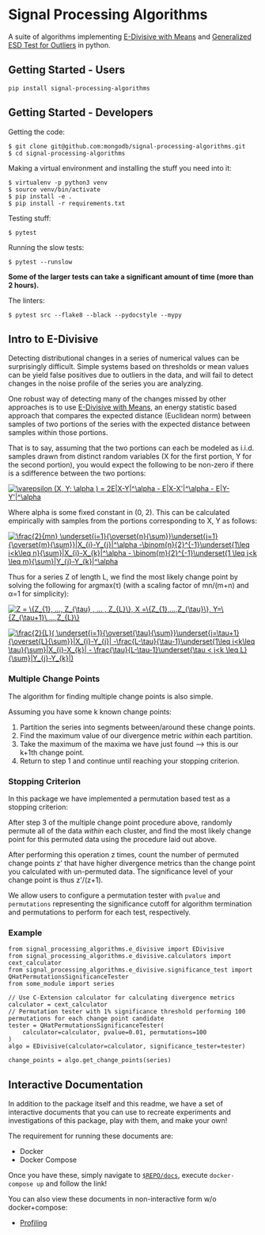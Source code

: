 # Signal Processing Algorithms

A suite of algorithms implementing [E-Divisive with Means](https://arxiv.org/pdf/1306.4933.pdf) and
 [Generalized ESD Test for Outliers](https://www.itl.nist.gov/div898/handbook/eda/section3/eda35h3.htm) in python.

## Getting Started - Users
```
pip install signal-processing-algorithms
```

## Getting Started - Developers

Getting the code:

```
$ git clone git@github.com:mongodb/signal-processing-algorithms.git
$ cd signal-processing-algorithms
```

Making a virtual environment and installing the stuff you need into it:
```
$ virtualenv -p python3 venv
$ source venv/bin/activate
$ pip install -e .
$ pip install -r requirements.txt
```
Testing stuff:
```
$ pytest
```

Running the slow tests:
```
$ pytest --runslow
```

**Some of the larger tests can take a significant amount of time (more than 2 hours).**

The linters:
```
$ pytest src --flake8 --black --pydocstyle --mypy
```

## Intro to E-Divisive

Detecting distributional changes in a series of numerical values can be surprisingly difficult. Simple systems based on thresholds or
 mean values can be yield false positives due to outliers in the data, and will fail to detect changes in the noise
 profile of the series you are analyzing.
 
One robust way of detecting many of the changes missed by other approaches is to use [E-Divisive with Means](https://arxiv.org/pdf/1306.4933.pdf), an energy
 statistic based approach that compares the expected distance (Euclidean norm) between samples of two portions of the
 series with the expected distance between samples within those portions.
 
That is to say, assuming that the two portions can each be modeled as i.i.d. samples drawn from distinct random variables
 (X for the first portion, Y for the second portion), you would expect the following to be non-zero if there is a
 sdifference between the two portions: 
 
 <a href="https://www.codecogs.com/eqnedit.php?latex=\varepsilon&space;(X,&space;Y;&space;\alpha&space;)&space;=&space;2E|X-Y|^\alpha&space;-&space;E|X-X'|^\alpha&space;-&space;E|Y-Y'|^\alpha" target="_blank"><img src="https://latex.codecogs.com/gif.latex?\varepsilon&space;(X,&space;Y;&space;\alpha&space;)&space;=&space;2E|X-Y|^\alpha&space;-&space;E|X-X'|^\alpha&space;-&space;E|Y-Y'|^\alpha" title="\varepsilon (X, Y; \alpha ) = 2E|X-Y|^\alpha - E|X-X'|^\alpha - E|Y-Y'|^\alpha" /></a>

Where alpha is some fixed constant in (0, 2).
This can be calculated empirically with samples from the portions corresponding to X, Y as follows:
 
<a href="https://www.codecogs.com/eqnedit.php?latex=\frac{2}{mn}&space;\underset{i=1}{\overset{n}{\sum}}\underset{j=1}{\overset{m}{\sum}}|X_{i}-Y_{j}|^\alpha&space;-\binom{n}{2}^{-1}\underset{1\leq&space;i<k\leq&space;n}{\sum}|X_{i}-X_{k}|^\alpha&space;-&space;\binom{m}{2}^{-1}\underset{1&space;\leq&space;j<k&space;\leq&space;m}{\sum}|Y_{j}-Y_{k}|^\alpha" target="_blank"><img src="https://latex.codecogs.com/gif.latex?\frac{2}{mn}&space;\underset{i=1}{\overset{n}{\sum}}\underset{j=1}{\overset{m}{\sum}}|X_{i}-Y_{j}|^\alpha&space;-\binom{n}{2}^{-1}\underset{1\leq&space;i<k\leq&space;n}{\sum}|X_{i}-X_{k}|^\alpha&space;-&space;\binom{m}{2}^{-1}\underset{1&space;\leq&space;j<k&space;\leq&space;m}{\sum}|Y_{j}-Y_{k}|^\alpha" title="\frac{2}{mn} \underset{i=1}{\overset{n}{\sum}}\underset{j=1}{\overset{m}{\sum}}|X_{i}-Y_{j}|^\alpha -\binom{n}{2}^{-1}\underset{1\leq i<k\leq n}{\sum}|X_{i}-X_{k}|^\alpha - \binom{m}{2}^{-1}\underset{1 \leq j<k \leq m}{\sum}|Y_{j}-Y_{k}|^\alpha" /></a>
 
Thus for a series Z of length L, we find the most likely change point by solving the following for argmax(&tau;) (with a scaling factor of mn/(m+n) and &alpha;=1 for simplicity):

<a href="https://www.codecogs.com/eqnedit.php?latex=Z&space;=&space;\{Z_{1},&space;...,&space;Z_{\tau}&space;,&space;...&space;,&space;Z_{L}\},&space;X&space;=\{Z_{1},...,Z_{\tau}\},&space;Y=\{Z_{\tau&plus;1}\,...,Z_{L}\}" target="_blank"><img src="https://latex.codecogs.com/gif.latex?Z&space;=&space;\{Z_{1},&space;...,&space;Z_{\tau}&space;,&space;...&space;,&space;Z_{L}\},&space;X&space;=\{Z_{1},...,Z_{\tau}\},&space;Y=\{Z_{\tau&plus;1}\,...,Z_{L}\}" title="Z = \{Z_{1}, ..., Z_{\tau} , ... , Z_{L}\}, X =\{Z_{1},...,Z_{\tau}\}, Y=\{Z_{\tau+1}\,...,Z_{L}\}" /></a>

<a href="https://www.codecogs.com/eqnedit.php?latex=\frac{2}{L}(&space;\underset{i=1}{\overset{\tau}{\sum}}\underset{j=\tau&plus;1}{\overset{L}{\sum}}|X_{i}-Y_{j}|&space;-\frac{L-\tau}{\tau-1}\underset{1\leq&space;i<k\leq&space;\tau}{\sum}|X_{i}-X_{k}|&space;-&space;\frac{\tau}{L-\tau-1}\underset{\tau&space;<&space;j<k&space;\leq&space;L}{\sum}|Y_{j}-Y_{k}|)" target="_blank"><img src="https://latex.codecogs.com/gif.latex?\frac{2}{L}(&space;\underset{i=1}{\overset{\tau}{\sum}}\underset{j=\tau&plus;1}{\overset{L}{\sum}}|X_{i}-Y_{j}|&space;-\frac{L-\tau}{\tau-1}\underset{1\leq&space;i<k\leq&space;\tau}{\sum}|X_{i}-X_{k}|&space;-&space;\frac{\tau}{L-\tau-1}\underset{\tau&space;<&space;j<k&space;\leq&space;L}{\sum}|Y_{j}-Y_{k}|)" title="\frac{2}{L}( \underset{i=1}{\overset{\tau}{\sum}}\underset{j=\tau+1}{\overset{L}{\sum}}|X_{i}-Y_{j}| -\frac{L-\tau}{\tau-1}\underset{1\leq i<k\leq \tau}{\sum}|X_{i}-X_{k}| - \frac{\tau}{L-\tau-1}\underset{\tau < j<k \leq L}{\sum}|Y_{j}-Y_{k}|)" /></a>

### Multiple Change Points

The algorithm for finding multiple change points is also simple.

Assuming you have some k known change points:
1. Partition the series into segments between/around these change points.
2. Find the maximum value of our divergence metric _within_ each partition.
3. Take the maximum of the maxima we have just found --> this is our k+1th change point.
4. Return to step 1 and continue until reaching your stopping criterion.

### Stopping Criterion

In this package we have implemented a permutation based test as a stopping criterion:

After step 3 of the multiple change point procedure above, randomly permute all of the data _within_ each cluster, and
 find the most likely change point for this permuted data using the procedure laid out above. 
 
After performing this operation z times, count the number of
 permuted change points z' that have higher divergence metrics than the change point you calculated with un-permuted data.
 The significance level of your change point is thus z'/(z+1). 

We allow users to configure a permutation tester with `pvalue`
 and `permutations` representing the significance cutoff for algorithm termination and permutations to perform for each
 test, respectively.
 
### Example
```
from signal_processing_algorithms.e_divisive import EDivisive
from signal_processing_algorithms.e_divisive.calculators import cext_calculator
from signal_processing_algorithms.e_divisive.significance_test import QHatPermutationsSignificanceTester
from some_module import series

// Use C-Extension calculator for calculating divergence metrics
calculator = cext_calculator
// Permutation tester with 1% significance threshold performing 100 permutations for each change point candidate
tester = QHatPermutationsSignificanceTester(
    calculator=calculator, pvalue=0.01, permutations=100
)
algo = EDivisive(calculator=calculator, significance_tester=tester)

change_points = algo.get_change_points(series)
```

## Interactive Documentation

In addition to the package itself and this readme, we have a set of interactive documents that you can use to recreate experiments and investigations of this package, play with them, and make your own!

The requirement for running these documents are:
* Docker
* Docker Compose

Once you have these, simply navigate to [`$REPO/docs`](./docs), execute `docker-compose up` and follow the link!

You can also view these documents in non-interactive form w/o docker+compose:
* [Profiling](./docs/profiling/algorithm_implementations.ipynb)